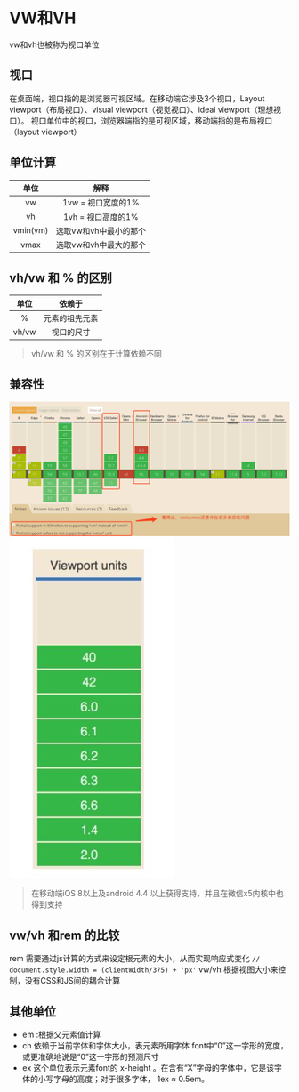 # VW和VH
vw和vh也被称为视口单位

## 视口
在桌面端，视口指的是浏览器可视区域。在移动端它涉及3个视口，Layout viewport（布局视口）、visual viewport（视觉视口）、ideal viewport（理想视口）。
视口单位中的视口，浏览器端指的是可视区域，移动端指的是布局视口（layout viewport）

## 单位计算   
|  单位  |  解释 |
| :---: | :---: |
| vw | 1vw = 视口宽度的1% |
| vh | 1vh = 视口高度的1% |
| vmin(vm) | 选取vw和vh中最小的那个 |
| vmax | 选取vw和vh中最大的那个 |

## vh/vw 和 % 的区别
| 单位 | 依赖于 |
| :---: | :---: |
| % | 元素的祖先元素 |
| vh/vw | 视口的尺寸 |
> vh/vw 和 % 的区别在于计算依赖不同

## 兼容性
![兼容](/img/vw.jpg)
![兼容](/img/vw1.jpg)

> 在移动端iOS 8以上及android 4.4 以上获得支持，并且在微信x5内核中也得到支持

## vw/vh 和rem 的比较
rem 需要通过js计算的方式来设定根元素的大小，从而实现响应式变化 `// document.style.width = (clientWidth/375) + 'px'`
vw/vh 根据视图大小来控制，没有CSS和JS间的耦合计算

## 其他单位
 - em :根据父元素值计算
 - ch 依赖于当前字体和字体大小，表元素所用字体 font中“0”这一字形的宽度，或更准确地说是“0”这一字形的预测尺寸
 - ex 这个单位表示元素font的 x-height 。在含有“X”字母的字体中，它是该字体的小写字母的高度；对于很多字体， 1ex ≈ 0.5em。
